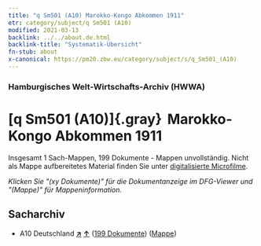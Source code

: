 ```yaml
---
title: "q Sm501 (A10) Marokko-Kongo Abkommen 1911"
etr: category/subject/q Sm501 (A10)
modified: 2021-03-13
backlink: ../../about.de.html
backlink-title: "Systematik-Übersicht"
fn-stub: about
x-canonical: https://pm20.zbw.eu/category/subject/s/q_Sm501_(A10)
---
```


### Hamburgisches Welt-Wirtschafts-Archiv (HWWA)
# [q Sm501 (A10)]{.gray}&#8201; Marokko-Kongo Abkommen 1911&#160; 




Insgesamt 1 Sach-Mappen, 199 Dokumente - Mappen unvollständig.
Nicht als Mappe aufbereitetes Material finden Sie unter [digitalisierte Microfilme](/film/h1_sh.de.html).

_Klicken Sie "(xy Dokumente)" für die Dokumentanzeige im DFG-Viewer und "(Mappe)" für Mappeninformation._

## Sacharchiv



- A10 Deutschland [**&nearr;**](../../../geo/i/126128/about.de.html "Deutschland (alle Mappen)") [**&uarr;**](../../../geo/about.de.html#A10 "Ländersystematik") (<a href="https://pm20.zbw.eu/dfgview/sh/126128,145997" title="über: Deutschland : Marokko-Kongo Abkommen 1911" target="_blank">199 Dokumente</a>) ([Mappe](../../../../folder/sh/1261xx/126128/1459xx/145997/about.de.html))


